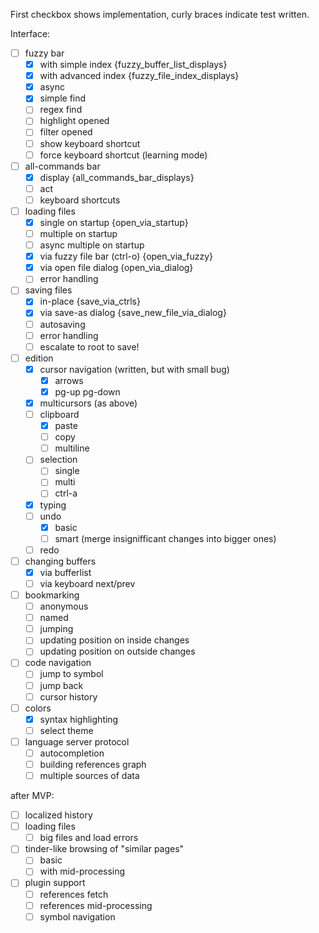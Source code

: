 First checkbox shows implementation, curly braces indicate test written.

Interface:
- [ ] fuzzy bar
	- [x] with simple index {fuzzy_buffer_list_displays}
	- [x] with advanced index {fuzzy_file_index_displays}
	- [x] async
	- [x] simple find
	- [ ] regex find
	- [ ] highlight opened
	- [ ] filter opened
	- [ ] show keyboard shortcut
	- [ ] force keyboard shortcut (learning mode)
- [ ] all-commands bar
	- [x] display {all_commands_bar_displays}
	- [ ] act
	- [ ] keyboard shortcuts
- [ ] loading files
	- [x] single on startup {open_via_startup}
	- [ ] multiple on startup
	- [ ] async multiple on startup
	- [x] via fuzzy file bar (ctrl-o) {open_via_fuzzy}
	- [x] via open file dialog {open_via_dialog}
	- [ ] error handling
- [ ] saving files
	- [x] in-place {save_via_ctrls}
	- [x] via save-as dialog {save_new_file_via_dialog}
	- [ ] autosaving
	- [ ] error handling
	- [ ] escalate to root to save!
- [ ] edition
	- [x] cursor navigation (written, but with small bug)
		- [x] arrows
		- [x] pg-up pg-down
	- [x] multicursors (as above)
	- [ ] clipboard
		- [x] paste
		- [ ] copy
		- [ ] multiline
	- [ ] selection
		- [ ] single
		- [ ] multi
		- [ ] ctrl-a
	- [x] typing
	- [ ] undo
		- [x] basic
		- [ ] smart (merge insignifficant changes into bigger ones)
	- [ ] redo
- [ ] changing buffers
	- [x] via bufferlist
	- [ ] via keyboard next/prev
- [ ] bookmarking
	- [ ] anonymous
	- [ ] named
	- [ ] jumping
	- [ ] updating position on inside changes
	- [ ] updating position on outside changes
- [ ] code navigation
	- [ ] jump to symbol
	- [ ] jump back
	- [ ] cursor history
- [ ] colors
	- [x] syntax highlighting
	- [ ] select theme
- [ ] language server protocol
	- [ ] autocompletion
	- [ ] building references graph
	- [ ] multiple sources of data

after MVP:

- [ ] localized history
- [ ] loading files
    - [ ] big files and load errors
- [ ] tinder-like browsing of "similar pages"
    - [ ] basic
    - [ ] with mid-processing
- [ ] plugin support
    - [ ] references fetch
    - [ ] references mid-processing
    - [ ] symbol navigation

